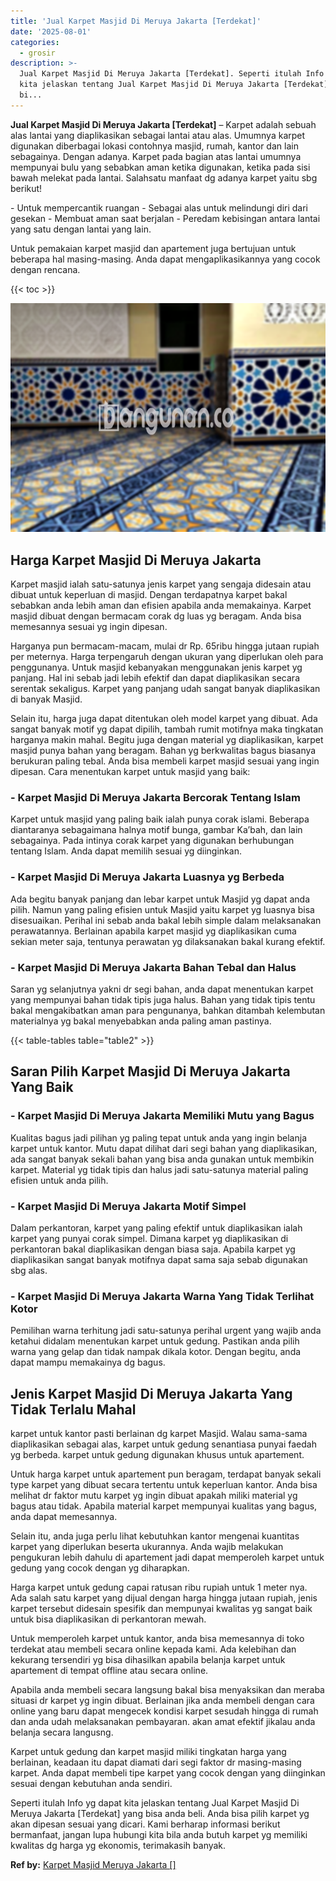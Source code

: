 ```yaml
---
title: 'Jual Karpet Masjid Di Meruya Jakarta [Terdekat]'
date: '2025-08-01'
categories:
  - grosir
description: >-
  Jual Karpet Masjid Di Meruya Jakarta [Terdekat]. Seperti itulah Info yg dapat
  kita jelaskan tentang Jual Karpet Masjid Di Meruya Jakarta [Terdekat] yang
  bi...
---
```


**Jual Karpet Masjid Di Meruya Jakarta \[Terdekat\]** – Karpet adalah sebuah alas lantai yang diaplikasikan sebagai lantai atau alas. Umumnya karpet digunakan diberbagai lokasi contohnya masjid, rumah, kantor dan lain sebagainya. Dengan adanya. Karpet pada bagian atas lantai umumnya mempunyai bulu yang sebabkan aman ketika digunakan, ketika pada sisi bawah melekat pada lantai. Salahsatu manfaat dg adanya karpet yaitu sbg berikut!

\- Untuk mempercantik ruangan - Sebagai alas untuk melindungi diri dari gesekan - Membuat aman saat berjalan - Peredam kebisingan antara lantai yang satu dengan lantai yang lain.

Untuk pemakaian karpet masjid dan apartement juga bertujuan untuk beberapa hal masing-masing. Anda dapat mengaplikasikannya yang cocok dengan rencana.

{{< toc >}}

![Jual Karpet Masjid Di Meruya Jakarta [Terdekat]](/images/grosir-karpet-murah-44.png)

## Harga Karpet Masjid Di Meruya Jakarta

Karpet masjid ialah satu-satunya jenis karpet yang sengaja didesain atau dibuat untuk keperluan di masjid. Dengan terdapatnya karpet bakal sebabkan anda lebih aman dan efisien apabila anda memakainya. Karpet masjid dibuat dengan bermacam corak dg luas yg beragam. Anda bisa memesannya sesuai yg ingin dipesan.

Harganya pun bermacam-macam, mulai dr Rp. 65ribu hingga jutaan rupiah per meternya. Harga terpengaruh dengan ukuran yang diperlukan oleh para penggunanya. Untuk masjid kebanyakan menggunakan jenis karpet yg panjang. Hal ini sebab jadi lebih efektif dan dapat diaplikasikan secara serentak sekaligus. Karpet yang panjang udah sangat banyak diaplikasikan di banyak Masjid.

Selain itu, harga juga dapat ditentukan oleh model karpet yang dibuat. Ada sangat banyak motif yg dapat dipilih, tambah rumit motifnya maka tingkatan harganya makin mahal. Begitu juga dengan material yg diaplikasikan, karpet masjid punya bahan yang beragam. Bahan yg berkwalitas bagus biasanya berukuran paling tebal. Anda bisa membeli karpet masjid sesuai yang ingin dipesan. Cara menentukan karpet untuk masjid yang baik:

### \- Karpet Masjid Di Meruya Jakarta Bercorak Tentang Islam

Karpet untuk masjid yang paling baik ialah punya corak islami. Beberapa diantaranya sebagaimana halnya motif bunga, gambar Ka’bah, dan lain sebagainya. Pada intinya corak karpet yang digunakan berhubungan tentang Islam. Anda dapat memilih sesuai yg diinginkan.

### \- Karpet Masjid Di Meruya Jakarta Luasnya yg Berbeda

Ada begitu banyak panjang dan lebar karpet untuk Masjid yg dapat anda pilih. Namun yang paling efisien untuk Masjid yaitu karpet yg luasnya bisa disesuaikan. Perihal ini sebab anda bakal lebih simple dalam melaksanakan perawatannya. Berlainan apabila karpet masjid yg diaplikasikan cuma sekian meter saja, tentunya perawatan yg dilaksanakan bakal kurang efektif.

### \- Karpet Masjid Di Meruya Jakarta Bahan Tebal dan Halus

Saran yg selanjutnya yakni dr segi bahan, anda dapat menentukan karpet yang mempunyai bahan tidak tipis juga halus. Bahan yang tidak tipis tentu bakal mengakibatkan aman para pengunanya, bahkan ditambah kelembutan materialnya yg bakal menyebabkan anda paling aman pastinya.

{{< table-tables table="table2" >}}

## Saran Pilih Karpet Masjid Di Meruya Jakarta Yang Baik

### \- Karpet Masjid Di Meruya Jakarta Memiliki Mutu yang Bagus

Kualitas bagus jadi pilihan yg paling tepat untuk anda yang ingin belanja karpet untuk kantor. Mutu dapat dilihat dari segi bahan yang diaplikasikan, ada sangat banyak sekali bahan yang bisa anda gunakan untuk membikin karpet. Material yg tidak tipis dan halus jadi satu-satunya material paling efisien untuk anda pilih.

### \- Karpet Masjid Di Meruya Jakarta Motif Simpel

Dalam perkantoran, karpet yang paling efektif untuk diaplikasikan ialah karpet yang punyai corak simpel. Dimana karpet yg diaplikasikan di perkantoran bakal diaplikasikan dengan biasa saja. Apabila karpet yg diaplikasikan sangat banyak motifnya dapat sama saja sebab digunakan sbg alas.

### \- Karpet Masjid Di Meruya Jakarta Warna Yang Tidak Terlihat Kotor

Pemilihan warna terhitung jadi satu-satunya perihal urgent yang wajib anda ketahui didalam menentukan karpet untuk gedung. Pastikan anda pilih warna yang gelap dan tidak nampak dikala kotor. Dengan begitu, anda dapat mampu memakainya dg bagus.

## Jenis Karpet Masjid Di Meruya Jakarta Yang Tidak Terlalu Mahal

karpet untuk kantor pasti berlainan dg karpet Masjid. Walau sama-sama diaplikasikan sebagai alas, karpet untuk gedung senantiasa punyai faedah yg berbeda. karpet untuk gedung digunakan khusus untuk apartement.

Untuk harga karpet untuk apartement pun beragam, terdapat banyak sekali type karpet yang dibuat secara tertentu untuk keperluan kantor. Anda bisa melihat dr faktor mutu karpet yg ingin dibuat apakah miliki material yg bagus atau tidak. Apabila material karpet mempunyai kualitas yang bagus, anda dapat memesannya.

Selain itu, anda juga perlu lihat kebutuhkan kantor mengenai kuantitas karpet yang diperlukan beserta ukurannya. Anda wajib melakukan pengukuran lebih dahulu di apartement jadi dapat memperoleh karpet untuk gedung yang cocok dengan yg diharapkan.

Harga karpet untuk gedung capai ratusan ribu rupiah untuk 1 meter nya. Ada salah satu karpet yang dijual dengan harga hingga jutaan rupiah, jenis karpet tersebut didesain spesifik dan mempunyai kwalitas yg sangat baik untuk bisa diaplikasikan di perkantoran mewah.

Untuk memperoleh karpet untuk kantor, anda bisa memesannya di toko terdekat atau membeli secara online kepada kami. Ada kelebihan dan kekurang tersendiri yg bisa dihasilkan apabila belanja karpet untuk apartement di tempat offline atau secara online.

Apabila anda membeli secara langsung bakal bisa menyaksikan dan meraba situasi dr karpet yg ingin dibuat. Berlainan jika anda membeli dengan cara online yang baru dapat mengecek kondisi karpet sesudah hingga di rumah dan anda udah melaksanakan pembayaran. akan amat efektif jikalau anda belanja secara langusng.

Karpet untuk gedung dan karpet masjid miliki tingkatan harga yang berlainan, keadaan itu dapat diamati dari segi faktor dr masing-masing karpet. Anda dapat membeli tipe karpet yang cocok dengan yang diinginkan sesuai dengan kebutuhan anda sendiri.

Seperti itulah Info yg dapat kita jelaskan tentang Jual Karpet Masjid Di Meruya Jakarta \[Terdekat\] yang bisa anda beli. Anda bisa pilih karpet yg akan dipesan sesuai yang dicari. Kami berharap informasi berikut bermanfaat, jangan lupa hubungi kita bila anda butuh karpet yg memiliki kwalitas dg harga yg ekonomis, terimakasih banyak.

**Ref by:**  [Karpet Masjid Meruya Jakarta []](https://id.wikipedia.org/wiki/Karpet)
